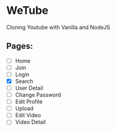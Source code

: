 # WeTube

Cloning Youtube with Vanilla and NodeJS


## Pages:

- [ ] Home
- [ ] Join 
- [ ] Login 
- [x] Search
- [ ] User Detail
- [ ] Change Password
- [ ] Edit Profile
- [ ] Upload
- [ ] Edit Video
- [ ] Video Detail